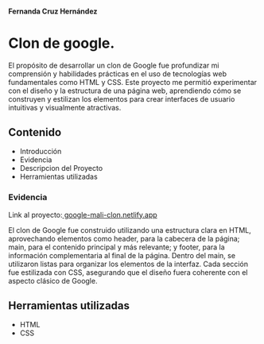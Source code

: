 #### Fernanda Cruz Hernández
# Clon de google.

<!---
Primero va el objetivo:
-->
El propósito de desarrollar un clon de Google fue profundizar mi comprensión y habilidades prácticas en el uso de tecnologías web fundamentales como HTML y CSS. Este proyecto me permitió experimentar con el diseño y la estructura de una página web, aprendiendo cómo se construyen y estilizan los elementos para crear interfaces de usuario intuitivas y visualmente atractivas.

<!---Indice: Objetivo, Evidencia o demostración (link a el proyecto ya en internet), Qué construimos, Tecnologías, Requisitos -->
## Contenido
+ Introducción
+ Evidencia
+ Descripcion del Proyecto
+ Herramientas utilizadas

<!-- Evidencia, capturas de pantalla, el link al proyecto. -->

### Evidencia
Link al proyecto:[ google-mali-clon.netlify.app](https://clon-google-fercruzh.netlify.app/)

<!-- Descripción del proyecto, cómo se contruyó. -->
El clon de Google fue construido utilizando una estructura clara en HTML, aprovechando elementos como header, para la cabecera de la página; main, para el contenido principal y más relevante; y footer, para la información complementaria al final de la página. Dentro del main, se utilizaron listas para organizar los elementos de la interfaz. Cada sección fue estilizada con CSS, asegurando que el diseño fuera coherente con el aspecto clásico de Google.

<!--  Listan las herramientas: ej (HTML, CSS, JS, Bootstrap, Typewriter JS) -->
## Herramientas utilizadas
+ HTML
+ CSS

<!--  Pasos para instalar su proyecto y correrlo o puedes agregar los créditos del proyecto. -->

